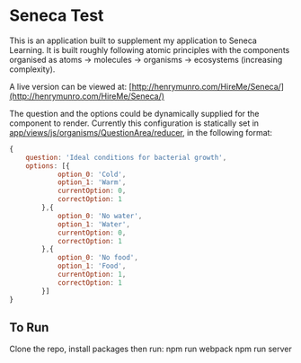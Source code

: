 # Seneca Test 

This is an application built to supplement my application to Seneca Learning. It is built roughly following atomic principles with the components organised as atoms -> molecules -> organisms -> ecosystems (increasing complexity).

A live version can be viewed at: [http://henrymunro.com/HireMe/Seneca/](http://henrymunro.com/HireMe/Seneca/)

The question and the options could be dynamically supplied for the component to render. Currently this configuration is statically set in [app/views/js/organisms/QuestionArea/reducer](https://github.com/henrymunro/Seneca-Application/blob/master/app/views/js/organisms/QuestionArea/reducer.js), in the following format:  

```javascript
{
	question: 'Ideal conditions for bacterial growth',
	options: [{
	  		option_0: 'Cold',
			option_1: 'Warm',
			currentOption: 0,
			correctOption: 1
	  	},{
	  		option_0: 'No water',
			option_1: 'Water',
			currentOption: 0,
			correctOption: 1
	  	},{
	  		option_0: 'No food',
			option_1: 'Food',
			currentOption: 1,
			correctOption: 1
	  	}]
}
```

## To Run
Clone the repo, install packages then run: 
npm run webpack
npm run server
